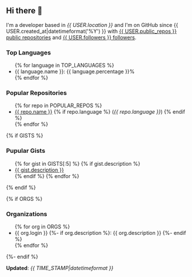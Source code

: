 <h2>Hi there 👋</h2>

<p>
    I'm a developer based in <i>{{ USER.location }}</i>
    and I'm on GitHub since {{ USER.created_at|datetimeformat('%Y') }}
    with <a href="https://github.com/{{ USER.login }}?tab=repositories">{{ USER.public_repos }} public repositories</a>
    and <a href="https://github.com/{{ USER.login }}?tab=followers">{{ USER.followers }} followers</a>.
</p>

<h3>Top Languages</h3>

<ul>
{% for language in TOP_LANGUAGES %}
    <li>{{ language.name }}: {{ language.percentage }}%</li>
{% endfor %}
</ul>

<h3>Popular Repositories</h3>

<ul>
{% for repo in POPULAR_REPOS %}
    <li>
        <a href="{{ repo.html_url }}">{{ repo.name }}</a>
        {% if repo.language %}
            (<i>{{ repo.language }}</i>)
        {% endif %}
    </li>
{% endfor %}
</ul>

{% if GISTS %}
<h3>Pupular Gists</h3>

<ul>
{% for gist in GISTS[:5] %}
    {% if gist.description %}
        <li><a href="{{ gist.html_url }}">{{ gist.description }}</a></li>
    {% endif %}
{% endfor %}
</ul>
{% endif %}

{% if ORGS %}
<h3>Organizations</h3>

<ul>
{% for org in ORGS %}
    <li>{{ org.login }} {%- if org.description %}: {{ org.description }} {%- endif %}</li>
{% endfor %}
</ul>
{%- endif %}

<p><strong>Updated</strong>: <i>{{ TIME_STAMP|datetimeformat }}</i></p>
